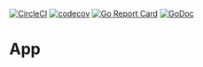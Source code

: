 [![CircleCI](https://circleci.com/gh/HnH/app/tree/master.svg?style=svg&circle-token=cd6ef5c602e0f89a80488349a1e4fbe034b8d717)](https://circleci.com/gh/HnH/app/tree/master)
[![codecov](https://codecov.io/gh/HnH/app/branch/master/graph/badge.svg)](https://codecov.io/gh/HnH/app)
[![Go Report Card](https://goreportcard.com/badge/github.com/HnH/app)](https://goreportcard.com/report/github.com/HnH/app)
[![GoDoc](https://godoc.org/github.com/HnH/app?status.svg)](https://godoc.org/github.com/HnH/app)

# App
